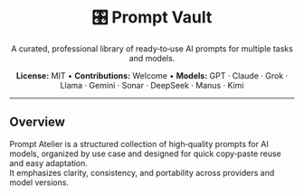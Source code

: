 <div align="center">

  <h1>🎛️ Prompt Vault</h1>
  <p>A curated, professional library of ready‑to‑use AI prompts for multiple tasks and models.</p>
  <p><b>License:</b> MIT • <b>Contributions:</b> Welcome • <b>Models:</b> GPT · Claude · Grok · Llama · Gemini · Sonar · DeepSeek · Manus · Kimi</p>

</div>

---

## Overview
Prompt Atelier is a structured collection of high‑quality prompts for AI models, organized by use case and designed for quick copy‑paste reuse and easy adaptation.  
It emphasizes clarity, consistency, and portability across providers and model versions.


